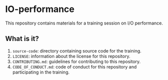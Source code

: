 # IO-performance

This repository contains materials for a training session on I/O performance.


## What is it?

1. `source-code`: directory containing source code for the training.
1. `LICENSE`: information about the license for this repository.
1. `CONTRIBUTING.md`: guidelines for contributing to this repository.
1. `CODE_OF_CONDUCT.md`: code of conduct for this repository and participating
   in the training.
